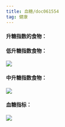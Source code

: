 ```yaml
---
title: 血糖/doc061554  
tag: 健康
---
```



#### 升糖指数的食物：

#### 低升糖指数食物：
![](https://i.loli.net/2019/04/06/5ca8794e38228.jpg)

#### 中升糖指数食物：
![](https://i.loli.net/2019/04/06/5ca8796d5e516.jpg)

#### 血糖指标：
![](https://i.loli.net/2019/04/07/5ca93785717c3.jpg)



